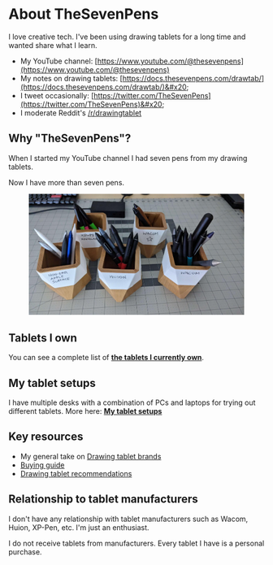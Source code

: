 # About TheSevenPens

I love creative tech. I've been using drawing tablets for a long time and wanted share what I learn.&#x20;

* My YouTube channel: [https://www.youtube.com/@thesevenpens](https://www.youtube.com/@thesevenpens) &#x20;
* My notes on drawing tablets: [https://docs.thesevenpens.com/drawtab/](https://docs.thesevenpens.com/drawtab/)&#x20;
* I tweet occasionally: [https://twitter.com/TheSevenPens](https://twitter.com/TheSevenPens)&#x20;
* I moderate Reddit's [/r/drawingtablet](https://www.reddit.com/r/drawingtablet/)&#x20;

## Why "TheSevenPens"?

When I started my YouTube channel I had seven pens from my drawing tablets.

Now I have more than seven pens.

<figure><img src="../.gitbook/assets/7P_pen_collectrion_2023_06_03.jpg" alt="" width="563"><figcaption></figcaption></figure>

## Tablets I own

You can see a complete list of [**the tablets I currently own**](my-tablets.md).

## **My tablet setups**

I have multiple desks with a combination of PCs and laptops for trying out different tablets. More here: [**My tablet setups**](my-tablet-setups.md)&#x20;

## **Key resources**

* My general take on [Drawing tablet brands](../drawing-tablet-brands/) &#x20;
* [Buying guide](../buying-a-drawing-tablet/)&#x20;
* [Drawing tablet recommendations](../buying-a-drawing-tablet/recommendations/) &#x20;

## **Relationship to tablet manufacturers**

I don't have any relationship with tablet manufacturers such as Wacom, Huion, XP-Pen, etc. I'm just an enthusiast.

I do not receive tablets from manufacturers. Every tablet I have is a personal purchase.

&#x20;&#x20;



